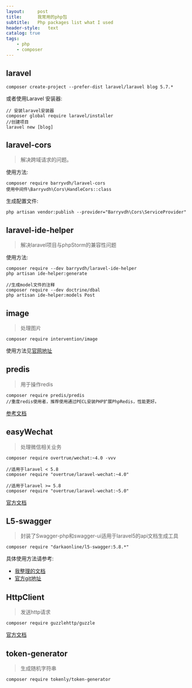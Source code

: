 ```yaml
---
layout:     post
title:      我常用的php包
subtitle:   Php packages list what I used
header-style:   text
catalog: true
tags:
    - php
    - composer
---
```


## laravel

```
composer create-project --prefer-dist laravel/laravel blog 5.7.*
```

或者使用Laravel 安装器:
```
// 安装laravel安装器
composer global require laravel/installer
//创建项目
laravel new [blog]
```

## laravel-cors
> 解决跨域请求的问题。

使用方法:
```
composer require barryvdh/laravel-cors
使用中间件\Barryvdh\Cors\HandleCors::class
```

生成配置文件:
```
php artisan vendor:publish --provider="Barryvdh\Cors\ServiceProvider" 
```

## laravel-ide-helper
> 解决laravel项目与phpStorm的兼容性问题

使用方法:
```
composer require --dev barryvdh/laravel-ide-helper
php artisan ide-helper:generate

//生成model文件的注释
composer require --dev doctrine/dbal
php artisan ide-helper:models Post
```

## image
> 处理图片

```
composer require intervention/image
```
使用方法见[官网地址](http://image.intervention.io/)

## predis
> 用于操作redis

```
composer require predis/predis
//重度redis使用者，推荐使用通过PECL安装PHP扩展PhpRedis，性能更好。
```
[参考文档](https://laravelacademy.org/post/19525.html)

## easyWechat
> 处理微信相关业务

```
composer require overtrue/wechat:~4.0 -vvv

//适用于laravel < 5.8
composer require "overtrue/laravel-wechat:~4.0"

//适用于laravel >= 5.8
composer require "overtrue/laravel-wechat:~5.0"
```
[官方文档](https://www.easywechat.com/docs)

## L5-swagger
> 封装了Swagger-php和swagger-ui适用于laravel5的api文档生成工具

```
composer require "darkaonline/l5-swagger:5.8.*"
```

具体使用方法请参考:

- [我整理的文档](/2019/01/13/swagger-l5-swagger/)
- [官方git地址](https://packagist.org/packages/darkaonline/l5-swagger)

## HttpClient
> 发送http请求

```
composer require guzzlehttp/guzzle
```

[官方文档](https://guzzle-cn.readthedocs.io/zh_CN/latest/index.html)

## token-generator
> 生成随机字符串

```
composer require tokenly/token-generator
```
